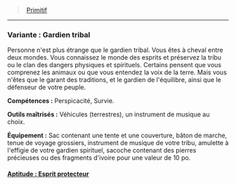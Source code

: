 ﻿---
!Items
Id: background_primitif_hd.md#variante--gardien-tribal
ParentLink: background_primitif_hd.md#primitif
Name: 'Variante : Gardien tribal'
ParentName: Primitif
NameLevel: 3
---
> [Primitif](hd_background_primitif.md)

---

### Variante : Gardien tribal

Personne n'est plus étrange que le gardien tribal. Vous êtes à cheval entre deux mondes. Vous connaissez le monde des esprits et préservez la tribu ou le clan des dangers physiques et spirituels. Certains pensent que vous comprenez les animaux ou que vous entendez la voix de la terre. Mais vous n'êtes que le garant des traditions, et le gardien de l'équilibre, ainsi que le défenseur de votre peuple.

**Compétences :** Perspicacité, Survie.

**Outils maîtrisés :** Véhicules (terrestres), un instrument de musique au choix.

**Équipement :** Sac contenant une tente et une couverture, bâton de marche, tenue de voyage grossiers, instrument de musique de votre tribu, amulette à l'effigie de votre gardien spirituel, sacoche contenant des pierres précieuses ou des fragments d'ivoire pour une valeur de 10 po.



#### [Aptitude : Esprit protecteur](hd_background_primitif_aptitude_esprit_protecteur.md)

